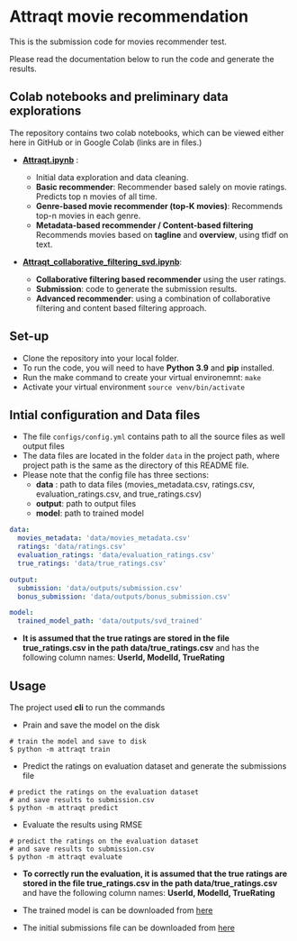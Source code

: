 # Attraqt movie recommendation
This is the submission code for movies recommender test.

Please read the documentation below to run the code and generate the results.

## Colab notebooks and preliminary data explorations
The repository contains two colab notebooks, which can be viewed either here in GitHub or in Google Colab (links are in files.)
* [**Attraqt.ipynb**](https://github.com/shriman/attraqt_movie_recommendation/blob/main/Attraqt.ipynb) : 
  * Initial data exploration and data cleaning.
  * **Basic recommender**: Recommender based salely on movie ratings. Predicts top n movies of all time.
  * **Genre-based movie recommender (top-K movies)**: Recommends top-n movies in each genre. 
  * **Metadata-based recommender / Content-based filtering** Recommends movies based on **tagline** and **overview**, using tfidf on text.
  
* [**Attraqt_collaborative_filtering_svd.ipynb**](https://github.com/shriman/attraqt_movie_recommendation/blob/main/Attraqt_collaborative_filtering_svd.ipynb):  
  * **Collaborative filtering based recommender** using the user ratings.
  * **Submission**: code to generate the submission results.
  * **Advanced recommender**: using a combination of collaborative filtering and content based filtering approach.

## Set-up
* Clone the repository into your local folder.
* To run the code, you will need to have **Python 3.9** and **pip** installed. 
* Run the make command to create your virtual environemnt:
 ``` make ```
* Activate your virtual environment 
```source venv/bin/activate``` 

## Intial configuration and Data files
* The file ```configs/config.yml``` contains path to all the source files as well output files
* The data files are located in the folder ```data``` in the project path, where project path is the same as the 
  directory of this README file.
* Please note that the config file has three sections:
  * **data** : path to data files (movies_metadata.csv, ratings.csv, evaluation_ratings.csv, and true_ratings.csv)
  * **output**: path to output files 
  * **model**: path to trained model
```yaml
data:
  movies_metadata: 'data/movies_metadata.csv'
  ratings: 'data/ratings.csv'
  evaluation_ratings: 'data/evaluation_ratings.csv'
  true_ratings: 'data/true_ratings.csv'

output:
  submission: 'data/outputs/submission.csv'
  bonus_submission: 'data/outputs/bonus_submission.csv'

model:
  trained_model_path: 'data/outputs/svd_trained'
```
* **It is assumed that the true ratings are stored in the file true_ratings.csv in the path data/true_ratings.csv** and has the following column names: **UserId, ModelId, TrueRating**

## Usage
The project used **cli** to run the commands
* Prain and save the model on the disk
```shell
# train the model and save to disk
$ python -m attraqt train
```
* Predict the ratings on evaluation dataset and generate the submissions file
```shell
# predict the ratings on the evaluation dataset
# and save results to submission.csv
$ python -m attraqt predict
```
* Evaluate the results using RMSE
```shell
# predict the ratings on the evaluation dataset
# and save results to submission.csv
$ python -m attraqt evaluate
```
* **To correctly run the evaluation, it is assumed that the true ratings are stored in the file true_ratings.csv in the path data/true_ratings.csv** 
  and have the following column names: **UserId, ModelId, TrueRating**
  
* The trained model is can be downloaded from [here](https://drive.google.com/file/d/13l6Sf27bBjoaoLsHjxN25OQHarzksOiP/view?usp=sharing)  
* The initial submissions file can be downloaded from [here](https://drive.google.com/file/d/1w-3kaRHxRYEb7bbpi208xuEoH08JtBOu/view?usp=sharing)

